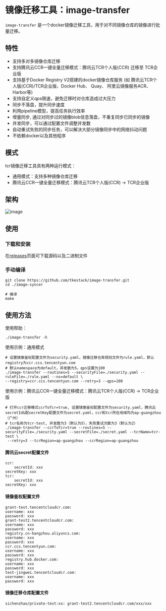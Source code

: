 # 镜像迁移工具：image-transfer

`image-transfer` 是一个docker镜像迁移工具，用于对不同镜像仓库的镜像进行批量迁移。
## 特性
- 支持多对多镜像仓库迁移
- 支持腾讯云CCR一键全量迁移模式：腾讯云TCR个人版(CCR) 迁移至 TCR企业版
- 支持基于Docker Registry V2搭建的docker镜像仓库服务 (如 腾讯云TCR个人版(CCR)/TCR企业版、Docker Hub、 Quay、 阿里云镜像服务ACR、 Harbor等)
- 支持自定义qps限速，避免迁移时对仓库造成过大压力
- 同步不落盘，提升同步速度
- 利用pipeline模型，提高任务执行效率
- 增量同步, 通过对同步过的镜像blob信息落盘，不重复同步已同步的镜像
- 并发同步，可以通过配置文件调整并发数
- 自动重试失败的同步任务，可以解决大部分镜像同步中的网络抖动问题
- 不依赖docker以及其他程序

## 模式
tcr镜像迁移工具具有两种运行模式：
- 通用模式：支持多种镜像仓库迁移
- 腾讯云CCR一键全量迁移模式：腾讯云TCR个人版(CCR) -> TCR企业版

## 架构
![image](https://github.com/tkestack/image-transfer/blob/main/docs/arch.png)

## 使用

### 下载和安装

在[releases](https://github.com/tkestack/image-transfer/releases)页面可下载源码以及二进制文件

### 手动编译
```
git clone https://github.com/tkestack/image-transfer.git
cd ./image-syncer

# 编译
make
```

## 使用方法

使用帮助：
```shell
./image-transfer -h
```


使用示例：通用模式
```
# 设置镜像鉴权配置文件为security.yaml，镜像迁移仓库规则文件为rule.yaml，默认registry为ccr.ccs.tencentyun.com
# 默认namespace为default，并发数为5，qps设置为100
./image-transfer --routines=5 --securityFile=./security.yaml --ruleFile=./rule.yaml --ns=default \
--registry=ccr.ccs.tencentyun.com --retry=3 --qps=100
```


使用示例：腾讯云CCR一键全量迁移模式：腾讯云TCR个人版(CCR) -> TCR企业版
```
# 打开ccr迁移模式ccrToTcr=true, 设置镜像鉴权配置文件为security.yaml，腾讯云secretId&配secretKey配置文件为secret.yaml，ccr和tcr所在地域均为ap-guangzhou（广州）
# tcr名称为tcr-test, 并发数为3（默认为5），失败重试次数为3（默认为2）
./image-transfer --ccrToTcr=true --routines=5 --securityFile=./security.yaml --secretFile=./secret.yaml --tcrName=tcr-test \
 --retry=3 --tcrRegion=ap-guangzhou --ccrRegion=ap-guangzhou
```

#### 腾讯云secret配置文件
```
ccr:
    secretId: xxx
secretKey: xxx
tcr:
    secretId: xxx
secretKey: xxx
```

#### 镜像鉴权配置文件
```
grant-test.tencentcloudcr.com:
username: xxx
password: xxx
grant-test2.tencentcloudcr.com:
username: xxx
password: xxx
registry.cn-hangzhou.aliyuncs.com:
username: xxx
password: xxx
ccr.ccs.tencentyun.com:
username: xxx
password: xxx
registry.hub.docker.com:
username: xxx
password: xxx
test-jingwei.tencentcloudcr.com:
username: xxx
password: xxx
```


#### 镜像迁移仓库配置文件
```
sichenzhao/private-test:xx: grant-test2.tencentcloudcr.com/xxx/xxx
```